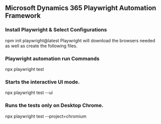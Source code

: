 <h2>Microsoft Dynamics 365 Playwright Automation Framework</h2>

<h3>Install Playwright & Select Configurations</h3>
<p></p>npm init playwright@latest
Playwright will download the browsers needed as well as create the following files.
</p>

<h3>Playwright automation run Commands</h3>
npx playwright test

<h3>Starts the interactive UI mode.</h3>
npx playwright test --ui

<h3>Runs the tests only on Desktop Chrome.</h3>
npx playwright test --project=chromium
